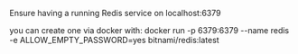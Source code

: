 Ensure having a running Redis service on localhost:6379

you can create one via docker with:
docker run -p 6379:6379 --name redis -e ALLOW_EMPTY_PASSWORD=yes bitnami/redis:latest